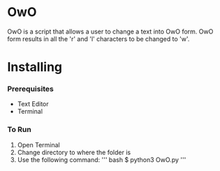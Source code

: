 # OwO

OwO is a script that allows a user to change a text into OwO form. OwO form results in all the 'r' and 'l' characters to be changed to 'w'.

# Installing

### Prerequisites
* Text Editor
* Terminal

### To Run
1. Open Terminal
2. Change directory to where the folder is
3. Use the following command:
	''' bash
	$ python3 OwO.py
	'''
